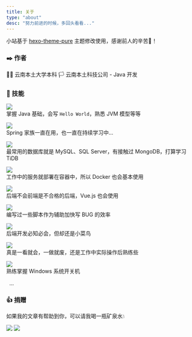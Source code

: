 ```yaml
---
title: 关于
type: "about"
desc: "努力前进的时候，多回头看看..."
---
```

小站基于 [hexo-theme-pure](https://github.com/cofess/hexo-theme-pure) 主题修改使用，感谢前人的辛苦💖！

### ✒️ 作者
👨‍🎓 云南本土大学本科
🏳️ 云南本土科技公司 - Java 开发

### 🔧 技能
<div class="skill">
    <p>
        <div class="icon-wrap">
            <img class="pure-java" src="/images/icon/java.svg">
        </div>
        掌握 Java 基础，会写 <code>Hello World</code>，熟悉 JVM 模型等等
    </p>
    <p>
        <div class="icon-wrap">
            <img class="pure-spring" src="/images/icon/spring.svg">
        </div>
        Spring 家族一直在用，也一直在持续学习中...
    </p>
    <p>
        <div class="icon-wrap">
            <img class="pure-mysql" src="/images/icon/mysql.svg">
        </div>
        最常用的数据库就是 MySQL、SQL Server，有接触过 MongoDB，打算学习 TiDB
    </p>
    <p>
        <div class="icon-wrap">
            <img class="pure-docker" src="/images/icon/docker.svg">
        </div>
        工作中的服务就部署在容器中，所以 Docker 也会基本使用
    </p>
    <p>
        <div class="icon-wrap">
            <img class="pure-html" src="/images/icon/html.svg">
        </div>
        后端不会前端是不合格的后端，Vue.js 也会使用
    </p>
    <p>
        <div class="icon-wrap">
            <img class="pure-shell" src="/images/icon/shell.svg">
        </div>
        编写过一些脚本作为辅助加快写 BUG 的效率
    </p>
    <p>
        <div class="icon-wrap">
            <img class="pure-linux" src="/images/icon/linux.svg">
        </div>
        后端开发必知必会，但却还是小菜鸟
    </p>
    <p>
        <div class="icon-wrap">
            <img class="pure-git" src="/images/icon/git.svg">
        </div>
        真是一看就会，一做就废，还是工作中实际操作后熟练些
    </p>
    <p>
        <div class="icon-wrap">
            <img class="pure-windows" src="/images/icon/windows.svg">
        </div>
        熟练掌握 Windows 系统开关机
    </p>
    <p>&nbsp;&nbsp;...</p>
</div>

### 👍 捐赠
如果我的文章有帮助到你，可以请我喝一瓶矿泉水💧
<div class="donate">
    <img src="/images/wechat.png">
    <img src="/images/alipay.png">
</div>